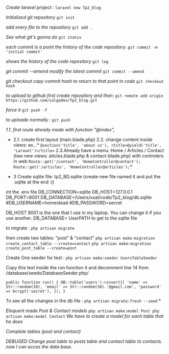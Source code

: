 
*Create laravel project :* 
`laravel new Tp2_blog`

*Initialized git repository* 
`git init` 

*add every file to the repository* 
`git add .` 

*See what git's gonna do*
`git status`

*each commit is a point the history of the code repository.*
`git commit -m 'initial commit'`

*shows the history of the code repository* 
`git log`

*git commit --amend modify the latest commit*
`git commit --amend`

*git checkout copy commit hash to return to that point in code*
`git checkout hash`

*to upload to github first create repository and then:*
`git remote add origin https://github.com/salgadox/Tp2_blog.git`

*force it*
`git push -f`

*to uploade normally :*
`git push`

*1.1. first route already made with function "@index",*


* 	2.1. create first layout (main.blade.php)
	2.2. change content inside views: ex...* 
	`@section('title', 'about us'), <title>@yield('title', 'Laravel')</title>`
	2.3.Already have a menu:  Home / Articles / Contact (two new views: aticles.blade.php & contact-blade.php) with controlers in web
	`Route::get('/contact', 'HomeController@contact');
	Route::get('/articles', 'HomeController@articles');`*

* 3 
Create sqlite file: tp2_BD.sqlite (create new file named it and put the .sqlite at the end :)) 

int the .env file
DB_CONNECTION=sqlite
DB_HOST=127.0.0.1
DB_PORT=8001
DB_DATABASE=/Users/xsal/code/Tp2_blog/db.sqlite
#DB_USERNAME=homestead
#DB_PASSWORD=secret

DB_HOST 8001 is the one that I use in my laptop. You can change it if you use another. 
DB_DATABASE= UserPATH to get to the sqlite file

to migrate : 
`php artisan migrate`

then create two tables: "post" & "contact" 
`php artisan make:migration create_contact_table --create=contact`
`php artisan make:migration create_post_table --create=post`

Create One seeder for test : 
`php artisan make:seeder UsersTableSeeder`

Copy this text inside the run function it and decomment line 14 from /database/seeds/DatabaseSeeder.php/

`public function run()
    {
          DB::table('users')->insert([
            'name' => Str::random(10),
            'email' => Str::random(10).'@gmail.com',
            'password' => bcrypt('secret'),
        ]);
    }`

To see all the changes in the db file : 
`php artisan migrate:fresh --seed`
*

*Eloquent
made Post & Contact models*
`php artisan make:model Post
php artisan make:model Contact`
*We have to create a model for each table that he does*

*Complete tables (post and contact)*

*DEBUGED Change post table to posts table and contact table to contacts. now I can acces the data base.*



